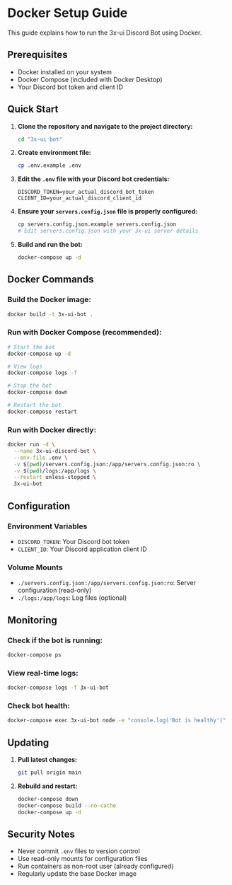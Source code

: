 # Docker Setup Guide

This guide explains how to run the 3x-ui Discord Bot using Docker.

## Prerequisites

- Docker installed on your system
- Docker Compose (included with Docker Desktop)
- Your Discord bot token and client ID

## Quick Start

1. **Clone the repository and navigate to the project directory:**

   ```bash
   cd "3x-ui bot"
   ```

2. **Create environment file:**

   ```bash
   cp .env.example .env
   ```

3. **Edit the `.env` file with your Discord bot credentials:**

   ```
   DISCORD_TOKEN=your_actual_discord_bot_token
   CLIENT_ID=your_actual_discord_client_id
   ```

4. **Ensure your `servers.config.json` file is properly configured:**

   ```bash
   cp servers.config.json.example servers.config.json
   # Edit servers.config.json with your 3x-ui server details
   ```

5. **Build and run the bot:**
   ```bash
   docker-compose up -d
   ```

## Docker Commands

### Build the Docker image:

```bash
docker build -t 3x-ui-bot .
```

### Run with Docker Compose (recommended):

```bash
# Start the bot
docker-compose up -d

# View logs
docker-compose logs -f

# Stop the bot
docker-compose down

# Restart the bot
docker-compose restart
```

### Run with Docker directly:

```bash
docker run -d \
  --name 3x-ui-discord-bot \
  --env-file .env \
  -v $(pwd)/servers.config.json:/app/servers.config.json:ro \
  -v $(pwd)/logs:/app/logs \
  --restart unless-stopped \
  3x-ui-bot
```

## Configuration

### Environment Variables

- `DISCORD_TOKEN`: Your Discord bot token
- `CLIENT_ID`: Your Discord application client ID

### Volume Mounts

- `./servers.config.json:/app/servers.config.json:ro`: Server configuration (read-only)
- `./logs:/app/logs`: Log files (optional)

## Monitoring

### Check if the bot is running:

```bash
docker-compose ps
```

### View real-time logs:

```bash
docker-compose logs -f 3x-ui-bot
```

### Check bot health:

```bash
docker-compose exec 3x-ui-bot node -e "console.log('Bot is healthy')"
```

## Updating

1. **Pull latest changes:**

   ```bash
   git pull origin main
   ```

2. **Rebuild and restart:**
   ```bash
   docker-compose down
   docker-compose build --no-cache
   docker-compose up -d
   ```

## Security Notes

- Never commit `.env` files to version control
- Use read-only mounts for configuration files
- Run containers as non-root user (already configured)
- Regularly update the base Docker image
